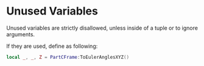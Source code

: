 # Unused Variables
Unused variables are strictly disallowed, unless inside of a tuple or to ignore arguments.  

If they are used, define as following:
```lua
local _, _, Z = PartCFrame:ToEulerAnglesXYZ()
```